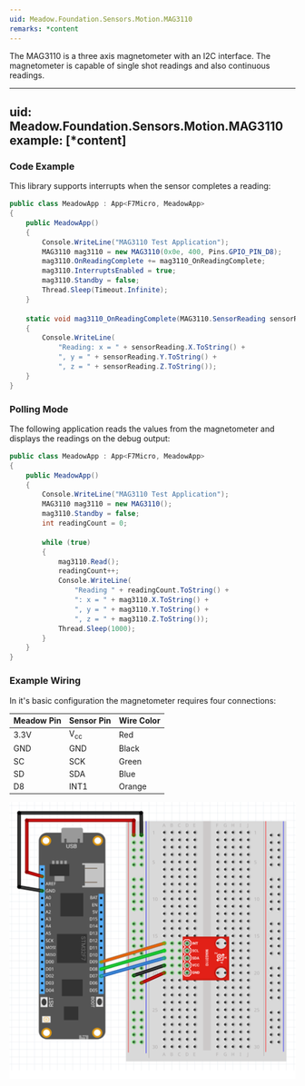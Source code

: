 ```yaml
---
uid: Meadow.Foundation.Sensors.Motion.MAG3110
remarks: *content
---
```


The MAG3110 is a three axis magnetometer with an I2C interface.  The magnetometer is capable of single shot readings and also continuous readings.

---
uid: Meadow.Foundation.Sensors.Motion.MAG3110
example: [*content]
---

### Code Example

This library supports interrupts when the sensor completes a reading:

```csharp
public class MeadowApp : App<F7Micro, MeadowApp>
{
    public MeadowApp()
    {
        Console.WriteLine("MAG3110 Test Application");
        MAG3110 mag3110 = new MAG3110(0x0e, 400, Pins.GPIO_PIN_D8);
        mag3110.OnReadingComplete += mag3110_OnReadingComplete;
        mag3110.InterruptsEnabled = true;
        mag3110.Standby = false;
        Thread.Sleep(Timeout.Infinite);
    }

    static void mag3110_OnReadingComplete(MAG3110.SensorReading sensorReading)
    {
        Console.WriteLine(
            "Reading: x = " + sensorReading.X.ToString() + 
            ", y = " + sensorReading.Y.ToString() + 
            ", z = " + sensorReading.Z.ToString());
    }
}
```

### Polling Mode

The following application reads the values from the magnetometer and displays the readings on the debug output:

```csharp
public class MeadowApp : App<F7Micro, MeadowApp>
{
    public MeadowApp()
    {
        Console.WriteLine("MAG3110 Test Application");
        MAG3110 mag3110 = new MAG3110();
        mag3110.Standby = false;
        int readingCount = 0;

        while (true)
        {
            mag3110.Read();
            readingCount++;
            Console.WriteLine(
                "Reading " + readingCount.ToString() + 
                ": x = " + mag3110.X.ToString() + 
                ", y = " + mag3110.Y.ToString() + 
                ", z = " + mag3110.Z.ToString());
            Thread.Sleep(1000);
        }
    }
}
```

### Example Wiring

In it's basic configuration the magnetometer requires four connections:

| Meadow Pin   | Sensor Pin     | Wire Color |
|--------------|----------------|------------|
| 3.3V         | V<sub>cc</sub> | Red        |
| GND          | GND            | Black      |
| SC           | SCK            | Green      |
| SD           | SDA            | Blue       |
| D8           | INT1           | Orange     |

![](../../API_Assets/Meadow.Foundation.Sensors.Motion.MAG3110/MAG3110.svg)